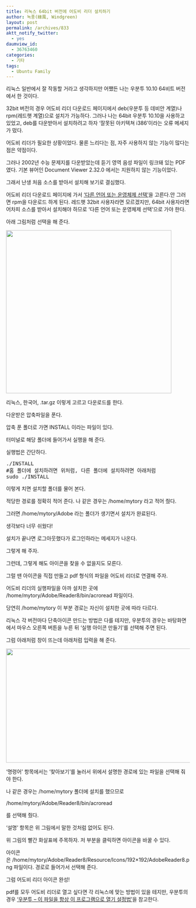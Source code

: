 ```yaml
---
title: 리눅스 64bit 버전에 어도비 리더 설치하기
author: 녹풍(綠風, Windgreen)
layout: post
permalink: /archives/833
aktt_notify_twitter:
  - yes
daumview_id:
  - 36763460
categories:
  - 기타
tags:
  - Ubuntu Family
---
```

리눅스 일반에서 잘 작동할 거라고 생각하지만 어쨌든 나는 우분투 10.10 64비트 버전에서 한 것이다.

32bit 버전의 경우 어도비 리더 다운로드 페이지에서 deb(우분투 등 데비안 계열)나 rpm(레드햇 계열)으로 설치가 가능하다. 그러나 나는 64bit 우분투 10.10을 사용하고 있었고, deb를 다운받아서 설치하려고 하자 &lsquo;잘못된 아키텍쳐 i386&rsquo;이라는 오류 메세지가 떴다.

어도비 리더가 필요한 상황이었다.&nbsp;물론 느리다는 점, 자주 사용하지 않는 기능이 많다는 점은 약점이다.&nbsp;

그러나 2002년 수능 문제지를 다운받았는데 듣기 영역 음성 파일이 링크돼 있는 PDF였다. 기본 뷰어인&nbsp;Document Viewer 2.32.0 에서는 지원하지 않는 기능이었다.

그래서 난생 처음 소스를 받아서 설치해 보기로 결심했다.

어도비 리더 다운로드 페이지에 가서 <a href="http://get.adobe.com/kr/reader/otherversions/" target="_blank" title="[http://get.adobe.com/kr/reader/otherversions/]로 이동합니다.">&lsquo;다른 언어 또는 운영체제 선택&rsquo;</a>을 고른다.안 그러면 rpm을 다운로드 하게 된다. 레드햇 32bit 사용자라면 모르겠지만, 64bit 사용자라면 어차피 소스를 받아서 설치해야 하므로 &lsquo;다른 언어 또는 운영체제 선택&rsquo;으로 가야 한다.

아래 그림처럼 선택을 해 준다.

<img alt="" class="aligncenter" filemime="image/jpeg" filename="스크린샷-Adobe - Adobe Reader 다운로드 - 모든 버.png" height="446" src="http://dl.dropboxusercontent.com/u/15546257/blog/mytory/old-images/1/cfile24.uf.144465484D50D9F816204D.png" width="453" />

리눅스, 한국어, .tar.gz 이렇게 고르고 다운로드를 한다.

다운받은 압축파일을 푼다.

압축 푼 폴더로 가면 INSTALL 이라는 파일이 있다.

터미널로 해당 폴더에 들어가서 실행을 해 준다.

실행법은 간단하다.

<pre class="brush:shell">./INSTALL
#홈 폴더에 설치하려면 위처럼, 다른 폴더에 설치하려면 아래처럼
sudo ./INSTALL
</pre>

이렇게 치면 설치할 폴더를 물어 본다.

적당한 경로를 정확히 적어 준다. 나 같은 경우는&nbsp;/home/mytory&nbsp;라고 적어 줬다.

그러면 /home/mytory/Adobe 라는 폴더가 생기면서 설치가 완료된다.

생각보다 너무 쉬웠다!

설치가 끝나면 로그아웃했다가 로그인하라는 메세지가 나온다.

그렇게 해 주자.

그런데, 그렇게 해도 아이콘을 찾을 수 없을지도 모른다.

그럴 땐 아이콘을 직접 만들고 pdf 형식의 파일을 어도비 리더로 연결해 주자.

어도비 리더의 실행파일을 아까 설치한 곳에 /home/mytory/Adobe/Reader8/bin/acroread 파일이다.

당연히 /home/mytory 이 부분 경로는 자신이 설치한 곳에 따라 다르다.

리눅스 각 버전마다 단축아이콘 만드는 방법은 다를 테지만, 우분투의 경우는 바탕화면에서 마우스 오른쪽 버튼을 누른 뒤 &lsquo;실행 아이콘 만들기&rsquo;를 선택해 주면 된다.&nbsp;

그럼 아래처럼 창이 뜨는데 아래처럼 입력을 해 준다.

<img alt="" class="aligncenter" filemime="image/jpeg" filename="스크린샷-실행 아이콘 만들기.png" height="312" src="http://dl.dropboxusercontent.com/u/15546257/blog/mytory/old-images/1/cfile3.uf.195E21554D50E51528086E.png" width="635" />

&lsquo;명령어&rsquo; 항목에서는 &lsquo;찾아보기&rsquo;를 눌러서 위에서 설명한 경로에 있는 파일을 선택해 줘야 한다.&nbsp;

나 같은 경우는 /home/mytory 폴더에 설치를 했으므로

/home/mytory/Adobe/Reader8/bin/acroread

를 선택해 줬다.

&lsquo;설명&rsquo; 항목은 위 그림에서 말한 것처럼 없어도 된다.

위 그림의 빨간 화살표에 주목하자. 저 부분을 클릭하면 아이콘을 바꿀 수 있다.

아이콘은&nbsp;/home/mytory/Adobe/Reader8/Resource/Icons/192&#215;192/AdobeReader8.png 파일이다. 경로로 들어가서 선택해 준다.

그럼 어도비 리더 아이콘 완성!

pdf를 모두 어도비 리더로 열고 싶다면 각 리눅스에 맞는 방법이 있을 테지만, 우분투의 경우 <a href="http://mytory.local/archives/163" target="_self">&lsquo;우분투 &#8211; 이 파일을 항상 이 프로그램으로 열기 설정법&rsquo;</a>을 참고한다.